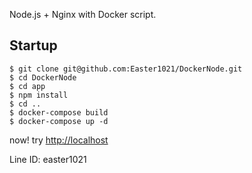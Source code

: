 Node.js + Nginx with Docker script.

## Startup

```
$ git clone git@github.com:Easter1021/DockerNode.git
$ cd DockerNode
$ cd app
$ npm install
$ cd ..
$ docker-compose build
$ docker-compose up -d
```

now! try [http://localhost](http://localhost)


Line ID: easter1021